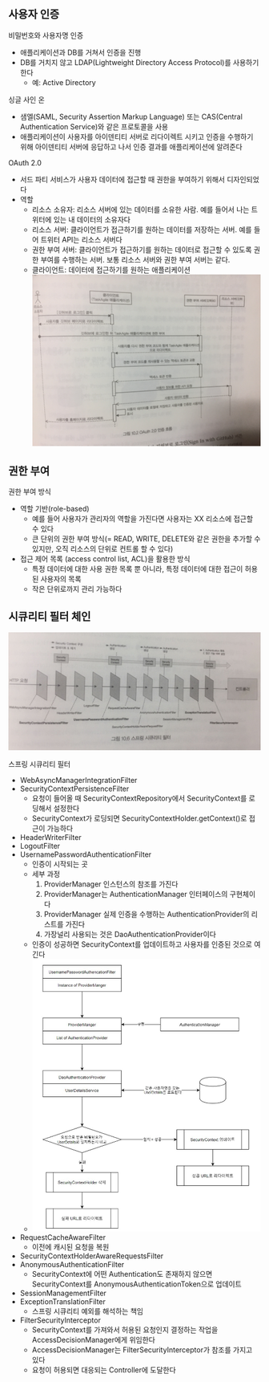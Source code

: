 ## 사용자 인증
비밀번호와 사용자명 인증
- 애플리케이션과 DB를 거쳐서 인증을 진행
- DB를 거치지 않고 LDAP(Lightweight Directory Access Protocol)를 사용하기 한다
   - 예: Active Directory

싱글 사인 온
- 샘엘(SAML, Security Assertion Markup Language) 또는 CAS(Central Authentication Service)와 같은 프로토콜을 사용
- 애플리케이션이 사용자를 아이덴티티 서버로 리다이렉트 시키고 인증을 수행하기 위해 아이덴티티 서버에 응답하고 나서 인증 결과를 애플리케이션에 알려준다

OAuth 2.0
- 서드 파티 서비스가 사용자 데이터에 접근할 때 권한을 부여하기 위해서 디자인되었다
- 역할
   - 리소스 소유자: 리소스 서버에 있는 데이터를 소유한 사람. 예를 들어서 나는 트위터에 있는 내 데이터의 소유자다
   - 리소스 서버: 클라이언트가 접근하기를 원하는 데이터를 저장하는 서버. 예를 들어 트위터 API는 리소스 서버다
   - 권한 부여 서버: 클라이언트가 접근하기를 원하는 데이터로 접근할 수 있도록 권한 부여를 수행하는 서버. 보통 리소스 서버와 권한 부여 서버는 같다. 
   - 클라이언트: 데이터에 접근하기를 원하는 애플리케이션
![OAuth](/Spring/04.Security/Images/02.인증-1.JPG)

## 권한 부여
권한 부여 방식
- 역할 기반(role-based)
   - 예를 들어 사용자가 관리자의 역할을 가진다면 사용자는 XX 리소스에 접근할 수 있다
   - 큰 단위의 권한 부여 방식(= READ, WRITE, DELETE와 같은 권한을 추가할 수 있지만, 오직 리소스의 단위로 컨트롤 할 수 있다)
- 접근 제어 목록 (access control list, ACL)을 활용한 방식
   - 특정 데이터에 대한 사용 권한 목록 뿐 아니라, 특정 데이터에 대한 접근이 허용된 사용자의 목록
   - 작은 단위로까지 관리 가능하다


## 시큐리티 필터 체인
![FilterChaing](/Spring/04.Security/Images/10-6.jpg)

스프링 시큐리티 필터
- WebAsyncManagerIntegrationFilter
- SecurityContextPersistenceFilter
   - 요청이 들어올 때 SecurityContextRepository에서 SecurityContext를 로딩해서 설정한다
   - SecurityContext가 로딩되면 SecurityContextHolder.getContext()로 접근이 가능하다
- HeaderWriterFilter
- LogoutFilter
- UsernamePasswordAuthenticationFilter
   - 인증이 시작되는 곳
   - 세부 과정
      1. ProviderManager 인스턴스의 참조를 가진다
      2. ProviderManager는 AuthenticationManager 인터페이스의 구현체이다
      3. ProviderManager 실제 인증을 수행하는 AuthenticationProvider의 리스트를 가진다
      4. 가장널리 사용되는 것은 DaoAuthenticationProvider이다
   - 인증이 성공하면 SecurityContext를 업데이트하고 사용자를 인증된 것으로 여긴다
   - ![filter](/Spring/04.Security/Images/usernamepasswordfilter.jpg)
- RequestCacheAwareFilter
   - 이전에 캐시된 요청을 복원
- SecurityContextHolderAwareRequestsFilter
- AnonymousAuthenticationFilter
   - SecurityContext에 어떤 Authentication도 존재하지 않으면 SecurityContext를 AnonymousAuthenticationToken으로 업데이트
- SessionManagementFilter
- ExceptionTranslationFilter
   - 스프링 시큐리티 예외를 해석하는 책임
- FilterSecurityInterceptor
   - SecurityContext를 가져와서 허용된 요청인지 결정하는 작업을 AccessDecisionManager에게 위임한다
   - AccessDecisionManager는 FilterSecurityInterceptor가 참조를 가지고 있다
   - 요청이 허용되면 대응되는 Controller에 도달한다